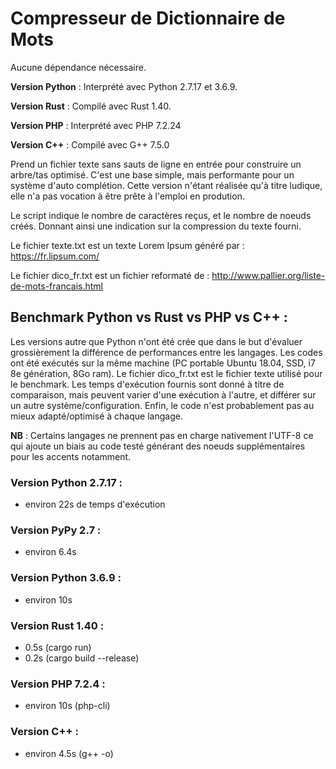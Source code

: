 # Compresseur de Dictionnaire de Mots

Aucune dépendance nécessaire.

**Version Python** : Interprété avec Python 2.7.17 et 3.6.9.

**Version Rust** : Compilé avec Rust 1.40.

**Version PHP** : Interprété avec PHP 7.2.24

**Version C++** : Compilé avec G++ 7.5.0

Prend un fichier texte sans sauts de ligne en entrée pour construire un arbre/tas optimisé.
C'est une base simple, mais performante pour un système d'auto complétion.
Cette version n'étant réalisée qu'à titre ludique, elle n'a pas vocation à être prête à l'emploi en prodution.

Le script indique le nombre de caractères reçus, et le nombre de noeuds créés.
Donnant ainsi une indication sur la compression du texte fourni.

Le fichier texte.txt est un texte Lorem Ipsum généré par : https://fr.lipsum.com/

Le fichier dico_fr.txt est un fichier reformaté de : http://www.pallier.org/liste-de-mots-francais.html

## Benchmark Python vs Rust vs PHP vs C++ :
Les versions autre que Python n'ont été crée que dans le but d'évaluer grossièrement la différence de performances entre les langages.
Les codes ont été exécutés sur la même machine (PC portable Ubuntu 18.04, SSD, i7 8e génération, 8Go ram).
Le fichier dico_fr.txt est le fichier texte utilisé pour le benchmark.
Les temps d'exécution fournis sont donné à titre de comparaison, mais peuvent varier d'une exécution à l'autre, et différer sur un autre système/configuration. Enfin, le code n'est probablement pas au mieux adapté/optimisé à chaque langage.

**NB** : Certains langages ne prennent pas en charge nativement l'UTF-8 ce qui ajoute un biais au code testé générant des noeuds supplémentaires pour les accents notamment.

### Version Python 2.7.17 : 
  - environ 22s de temps d'exécution

### Version PyPy 2.7 :
  - environ 6.4s
  
### Version Python 3.6.9 : 
  - environ 10s
  
### Version Rust 1.40 : 
  - 0.5s (cargo run)
  - 0.2s (cargo build --release)

### Version PHP 7.2.4 :
  - environ 10s (php-cli)

### Version C++ :
  - environ 4.5s (g++ -o)

